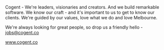 Cogent - We're leaders, visionaries and creators.  And we build remarkable software.
We know our craft - and it's important to us to get to know our clients.
We're guided by our values, love what we do and love Melbourne.

We're always looking for great people, so drop us a friendly hello - jobs@cogent.co

www.cogent.co

